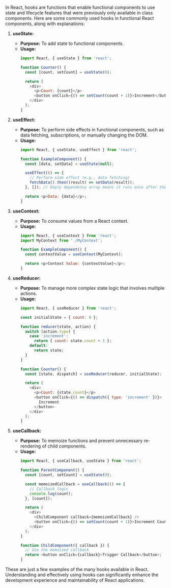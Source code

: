 In React, hooks are functions that enable functional components to use state and lifecycle features that were previously only available in class components. Here are some commonly used hooks in functional React components, along with explanations:

1. **useState:**
   - **Purpose:** To add state to functional components.
   - **Usage:**
     ```javascript
     import React, { useState } from 'react';

     function Counter() {
       const [count, setCount] = useState(0);

       return (
         <div>
           <p>Count: {count}</p>
           <button onClick={() => setCount(count + 1)}>Increment</button>
         </div>
       );
     }
     ```

2. **useEffect:**
   - **Purpose:** To perform side effects in functional components, such as data fetching, subscriptions, or manually changing the DOM.
   - **Usage:**
     ```javascript
     import React, { useState, useEffect } from 'react';

     function ExampleComponent() {
       const [data, setData] = useState(null);

       useEffect(() => {
         // Perform side effect (e.g., data fetching)
         fetchData().then((result) => setData(result));
       }, []); // Empty dependency array means it runs once after the initial render

       return <p>Data: {data}</p>;
     }
     ```

3. **useContext:**
   - **Purpose:** To consume values from a React context.
   - **Usage:**
     ```javascript
     import React, { useContext } from 'react';
     import MyContext from './MyContext';

     function ExampleComponent() {
       const contextValue = useContext(MyContext);

       return <p>Context Value: {contextValue}</p>;
     }
     ```

4. **useReducer:**
   - **Purpose:** To manage more complex state logic that involves multiple actions.
   - **Usage:**
     ```javascript
     import React, { useReducer } from 'react';

     const initialState = { count: 0 };

     function reducer(state, action) {
       switch (action.type) {
         case 'increment':
           return { count: state.count + 1 };
         default:
           return state;
       }
     }

     function Counter() {
       const [state, dispatch] = useReducer(reducer, initialState);

       return (
         <div>
           <p>Count: {state.count}</p>
           <button onClick={() => dispatch({ type: 'increment' })}>
             Increment
           </button>
         </div>
       );
     }
     ```

5. **useCallback:**
   - **Purpose:** To memoize functions and prevent unnecessary re-rendering of child components.
   - **Usage:**
     ```javascript
     import React, { useCallback, useState } from 'react';

     function ParentComponent() {
       const [count, setCount] = useState(0);

       const memoizedCallback = useCallback(() => {
         // Callback logic
         console.log(count);
       }, [count]);

       return (
         <div>
           <ChildComponent callback={memoizedCallback} />
           <button onClick={() => setCount(count + 1)}>Increment Count</button>
         </div>
       );
     }

     function ChildComponent({ callback }) {
       // Use the memoized callback
       return <button onClick={callback}>Trigger Callback</button>;
     }
     ```

These are just a few examples of the many hooks available in React. Understanding and effectively using hooks can significantly enhance the development experience and maintainability of React applications.